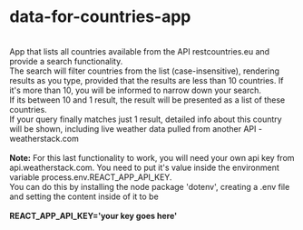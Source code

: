 # data-for-countries-app
<br>
App that lists all countries available from the API restcountries.eu and provide a search functionality.<br>
The search will filter countries from the list (case-insensitive), rendering results as you type, provided that the results are less than 10 countries. If it's more than 10, you will be informed to narrow down your search.<br>
If its between 10 and 1 result, the result will be presented as a list of these countries.<br>
If your query finally matches just 1 result, detailed info about this country will be shown, including live weather data pulled from another API - weatherstack.com<br>
<br>
<b>Note:</b> For this last functionality to work, you will need your own api key from api.weatherstack.com. You need to put it's value inside the environment variable process.env.REACT_APP_API_KEY.<br>
You can do this by installing the node package 'dotenv', creating a .env file and setting the content inside of it to be<br><br>
<b>REACT_APP_API_KEY='your key goes here'</b>
